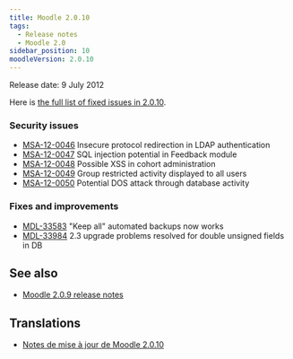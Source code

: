 ```yaml
---
title: Moodle 2.0.10
tags:
  - Release notes
  - Moodle 2.0
sidebar_position: 10
moodleVersion: 2.0.10
---
```


Release date: 9 July 2012

Here is [the full list of fixed issues in 2.0.10](http://tracker.moodle.org/secure/IssueNavigator!executeAdvanced.jspa?jqlQuery=project+%3D+mdl+AND+resolution+%3D+fixed+AND+fixVersion+in+%28%222.0.10%22%29+ORDER+BY+priority+DESC&runQuery=true&clear=true).
  
### Security issues

- [MSA-12-0046](http://moodle.org/mod/forum/discuss.php?d=207152) Insecure protocol redirection in LDAP authentication
- [MSA-12-0047](http://moodle.org/mod/forum/discuss.php?d=207153) SQL injection potential in Feedback module
- [MSA-12-0048](http://moodle.org/mod/forum/discuss.php?d=207154) Possible XSS in cohort administration
- [MSA-12-0049](http://moodle.org/mod/forum/discuss.php?d=207155) Group restricted activity displayed to all users
- [MSA-12-0050](http://moodle.org/mod/forum/discuss.php?d=207156) Potential DOS attack through database activity

### Fixes and improvements

- [MDL-33583](https://tracker.moodle.org/browse/MDL-33583) "Keep all" automated backups now works
- [MDL-33984](https://tracker.moodle.org/browse/MDL-33984) 2.3 upgrade problems resolved for double unsigned fields in DB

## See also

- [Moodle 2.0.9 release notes](/general/releases/2.0/2.0.9)

## Translations

- [Notes de mise à jour de Moodle 2.0.10](https://docs.moodle.org/fr/Notes_de_mise_à_jour_de_Moodle_2.0.10)
